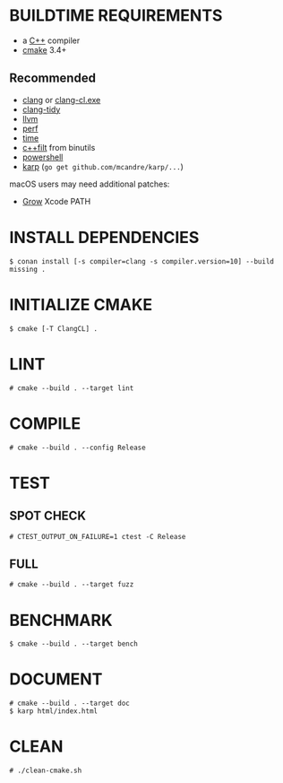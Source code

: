 # BUILDTIME REQUIREMENTS

* a [C++](https://www.cplusplus.com/) compiler
* [cmake](https://cmake.org/) 3.4+

## Recommended

* [clang](https://clang.llvm.org/) or [clang-cl.exe](https://gist.github.com/mcandre/5ceb67ad44f6b974d33bcddedcb16e89)
* [clang-tidy](https://clang.llvm.org/extra/clang-tidy/)
* [llvm](https://llvm.org/)
* [perf](https://perf.wiki.kernel.org/index.php/Main_Page)
* [time](https://linux.die.net/man/1/time)
* [c++filt](https://linux.die.net/man/1/c++filt) from binutils
* [powershell](https://docs.microsoft.com/en-us/powershell/)
* [karp](https://github.com/mcandre/karp) (`go get github.com/mcandre/karp/...`)

macOS users may need additional patches:

* [Grow](https://github.com/mcandre/dotfiles/blob/master/.profile.d/xcode.sh) Xcode PATH

# INSTALL DEPENDENCIES

```console
$ conan install [-s compiler=clang -s compiler.version=10] --build missing .
```

# INITIALIZE CMAKE

```console
$ cmake [-T ClangCL] .
```

# LINT

```console
# cmake --build . --target lint
```

# COMPILE

```console
# cmake --build . --config Release
```

# TEST

## SPOT CHECK

```console
# CTEST_OUTPUT_ON_FAILURE=1 ctest -C Release
```

## FULL

```console
# cmake --build . --target fuzz
```

# BENCHMARK

```console
$ cmake --build . --target bench
```

# DOCUMENT

```console
# cmake --build . --target doc
$ karp html/index.html
```

# CLEAN

```console
# ./clean-cmake.sh
```
